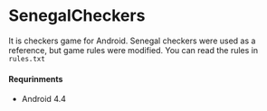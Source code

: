 # SenegalCheckers
It is checkers game for Android. Senegal checkers were used as a reference, but game rules were modified. You can read the rules in `rules.txt`

#### Requrinments
* Android 4.4
